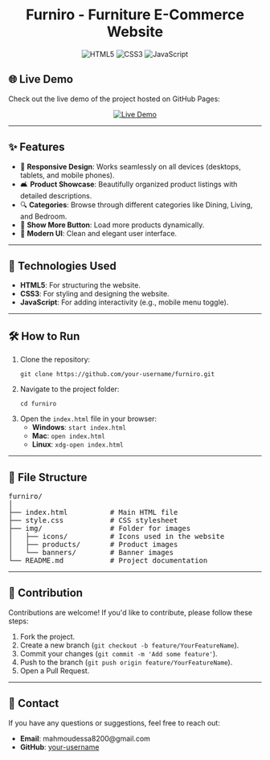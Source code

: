 <h1 align="center">Furniro - Furniture E-Commerce Website</h1>

<p align="center">
  <img src="https://img.shields.io/badge/HTML5-E34F26?style=for-the-badge&logo=html5&logoColor=white" alt="HTML5">
  <img src="https://img.shields.io/badge/CSS3-1572B6?style=for-the-badge&logo=css3&logoColor=white" alt="CSS3">
  <img src="https://img.shields.io/badge/JavaScript-F7DF1E?style=for-the-badge&logo=javascript&logoColor=black" alt="JavaScript">
</p>


<h2 id="live-demo">🌐 Live Demo</h2>

<p>Check out the live demo of the project hosted on GitHub Pages:</p>

<p align="center">
  <a href="https://mahmoudeissam.github.io/Funiro-Figma-Design/" target="_blank">
    <img src="https://img.shields.io/badge/Live_Demo-View_Online-green?style=for-the-badge&logo=github" alt="Live Demo">
  </a>
</p>

---


<h2 id="features">✨ Features</h2>

<ul>
  <li>📱 <strong>Responsive Design</strong>: Works seamlessly on all devices (desktops, tablets, and mobile phones).</li>
  <li>🛋️ <strong>Product Showcase</strong>: Beautifully organized product listings with detailed descriptions.</li>
  <li>🔍 <strong>Categories</strong>: Browse through different categories like Dining, Living, and Bedroom.</li>
  <li>🔄 <strong>Show More Button</strong>: Load more products dynamically.</li>
  <li>🎨 <strong>Modern UI</strong>: Clean and elegant user interface.</li>
</ul>

---

<h2 id="technologies-used">🚀 Technologies Used</h2>

<ul>
  <li><strong>HTML5</strong>: For structuring the website.</li>
  <li><strong>CSS3</strong>: For styling and designing the website.</li>
  <li><strong>JavaScript</strong>: For adding interactivity (e.g., mobile menu toggle).</li>
</ul>

---

<h2 id="how-to-run">🛠️ How to Run</h2>

<ol>
  <li>Clone the repository:
    <pre><code>git clone https://github.com/your-username/furniro.git</code></pre>
  </li>
  <li>Navigate to the project folder:
    <pre><code>cd furniro</code></pre>
  </li>
  <li>Open the <code>index.html</code> file in your browser:
    <ul>
      <li><strong>Windows</strong>: <code>start index.html</code></li>
      <li><strong>Mac</strong>: <code>open index.html</code></li>
      <li><strong>Linux</strong>: <code>xdg-open index.html</code></li>
    </ul>
  </li>
</ol>

---

<h2 id="file-structure">📂 File Structure</h2>

<pre>
furniro/
│
├── index.html          # Main HTML file
├── style.css           # CSS stylesheet
├── img/                # Folder for images
│   ├── icons/          # Icons used in the website
│   ├── products/       # Product images
│   └── banners/        # Banner images
└── README.md           # Project documentation
</pre>

---


<h2 id="contribution">🤝 Contribution</h2>

<p>Contributions are welcome! If you'd like to contribute, please follow these steps:</p>

<ol>
  <li>Fork the project.</li>
  <li>Create a new branch (<code>git checkout -b feature/YourFeatureName</code>).</li>
  <li>Commit your changes (<code>git commit -m 'Add some feature'</code>).</li>
  <li>Push to the branch (<code>git push origin feature/YourFeatureName</code>).</li>
  <li>Open a Pull Request.</li>
</ol>

---

<h2 id="contact">📧 Contact</h2>

<p>If you have any questions or suggestions, feel free to reach out:</p>

<ul>
  <li><strong>Email</strong>: mahmoudessa8200@gmail.com</li>
  <li><strong>GitHub</strong>: <a href="https://github.com/your-username">your-username</a></li>
</ul>
